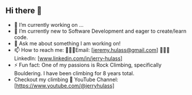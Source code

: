 ## Hi there 👋

- 🔭 I’m currently working on ...
- 🌱 I’m currently new to Software Development and eager to create/learn code.
- 💬 Ask me about something I am working on!
- 📫 How to reach me: 👨🏾‍💻Email: [jeremy.hulass@gmail.com] 👨🏾‍💻 LinkedIn: [www.linkedin.com/in/jerry-hulass]
- ⚡ Fun fact: One of my passions is Rock Climbing, specifically Bouldering. I have been climbing for 8 years total.
- Checkout my climbing 🎥 YouTube Channel: [https://www.youtube.com/@jerryhulass]


